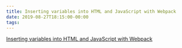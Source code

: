 ```yaml
---
title: Inserting variables into HTML and JavaScript with Webpack
date: 2019-08-27T18:15:00-00:00
tags:
---
```


[Inserting variables into HTML and JavaScript with Webpack](https://medium.com/dailyjs/inserting-variables-into-html-and-javascript-with-webpack-80f33625edc6)
